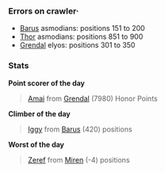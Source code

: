 ### Errors on crawler·
- [Barus](/#/ranking/Barus) asmodians: positions 151 to 200
- [Thor](/#/ranking/Thor) asmodians: positions 851 to 900
- [Grendal](/#/ranking/Grendal) elyos: positions 301 to 350


### Stats

**Point scorer of the day**
>[Amai](/#/character/Grendal/21365) from [Grendal](/#/ranking/Grendal)  (7980) Honor Points


**Climber of the day**
>[Iggy](/#/character/Barus/18043) from [Barus](/#/ranking/Barus)  (420) positions


**Worst of the day**
>[Zeref](/#/character/Miren/1857) from [Miren](/#/ranking/Miren)  (-4) positions


